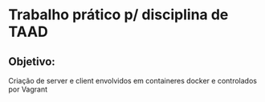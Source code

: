 # Trabalho prático p/ disciplina de TAAD

## Objetivo:
 Criação de server e client envolvidos em containeres docker e controlados por Vagrant
